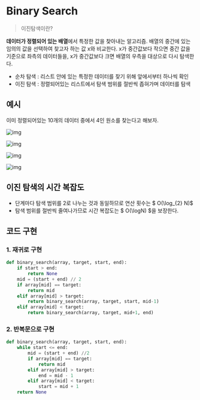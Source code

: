 
# Binary Search

> 이진탐색이란? 

**데이터가 정렬되어 있는 배열**에서 특정한 값을 찾아내는 알고리즘. 배열의 중간에 있는 임의의 값을 선택하여 찾고자 하는 값 x와 비교한다. x가 중간값보다 작으면 중간 값을 기준으로 좌측의 데이터들을, x가 중간값보다 크면 배열의 우측을 대상으로 다시 탐색한다. 

- 순차 탐색 : 리스트 안에 있는 특정한 데이터를 찾기 위해 앞에서부터 하나씩 확인
- 이진 탐색 : 정렬되어있는 리스트에서 탐색 범위를 절반씩 좁혀가며 데이터를 탐색

## 예시

이미 정렬되어있는 10개의 데이터 중에서 4인 원소를 찾는다고 해보자.

![img](https://img1.daumcdn.net/thumb/R1280x0/?scode=mtistory2&fname=https%3A%2F%2Fblog.kakaocdn.net%2Fdn%2FeBUyIW%2FbtqSmBuZfNc%2F728Fa21EhKHBxb8eyoOSK1%2Fimg.png)

![img](https://img1.daumcdn.net/thumb/R1280x0/?scode=mtistory2&fname=https%3A%2F%2Fblog.kakaocdn.net%2Fdn%2FcH0ww3%2FbtqSmAbNllJ%2FXKxSkfYVpEw0Ex0bTOEUU1%2Fimg.png)

![img](https://img1.daumcdn.net/thumb/R1280x0/?scode=mtistory2&fname=https%3A%2F%2Fblog.kakaocdn.net%2Fdn%2FPrlOJ%2FbtqSxBOrddX%2FFRzRKyNz4xk5cP4vKgrL9K%2Fimg.png)

![img](https://img1.daumcdn.net/thumb/R1280x0/?scode=mtistory2&fname=https%3A%2F%2Fblog.kakaocdn.net%2Fdn%2FlaClf%2FbtqSmAQmJCt%2FjMnfB4oOuSTFCeSz9TTkkK%2Fimg.png)


## 이진 탐색의 시간 복잡도

- 단계마다 탐색 범위를 2로 나누는 것과 동일하므로 연산 횟수는 $ O(\log_{2} N)$ 
- 탐색 범위를 절반씩 줄여나가므로 시간 복잡도는 $ O(\logN) $을 보장한다.


## 코드 구현

### 1. 재귀로 구현

```python
def binary_search(array, target, start, end):
    if start > end:
        return None
    mid = (start + end) // 2
    if array[mid] == target:
        return mid
    elif array[mid] > target:
        return binary_search(array, target, start, mid-1)
    elif array[mid] < target:
        return binary_search(array, target, mid+1, end)
```

### 2. 반복문으로 구현

```python
def binary_search(array, target, start, end):
    while start <= end:
        mid = (start + end) //2
        if array[mid] == target:
            return mid
        elif array[mid] > target:
            end = mid - 1
        elif array[mid] < target:
            start = mid + 1
    return None
```

